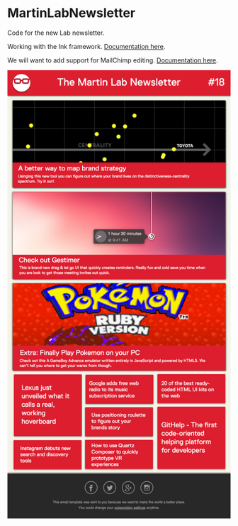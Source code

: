 # MartinLabNewsletter
Code for the new Lab newsletter.

Working with the Ink framework. [Documentation here](http://zurb.com/ink/docs.php).

We will want to add support for MailChimp editing. [Documentation here](http://templates.mailchimp.com/getting-started/template-language/).

![alt tag](https://raw.githubusercontent.com/The-Martin-Agency/MartinLabNewsletter/master/Designed%20Newsletter.png)